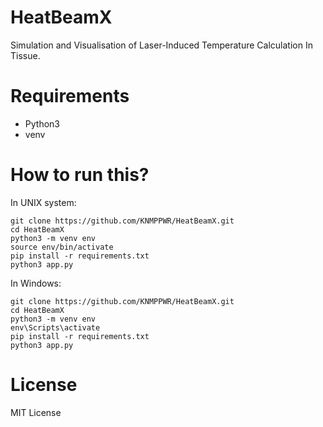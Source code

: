 # HeatBeamX
Simulation and Visualisation of Laser-Induced Temperature Calculation In Tissue.

# Requirements
* Python3
* venv

# How to run this?
In UNIX system:
```
git clone https://github.com/KNMPPWR/HeatBeamX.git
cd HeatBeamX
python3 -m venv env
source env/bin/activate
pip install -r requirements.txt
python3 app.py
```

In Windows:
```
git clone https://github.com/KNMPPWR/HeatBeamX.git
cd HeatBeamX
python3 -m venv env
env\Scripts\activate
pip install -r requirements.txt
python3 app.py
```

# License
MIT License